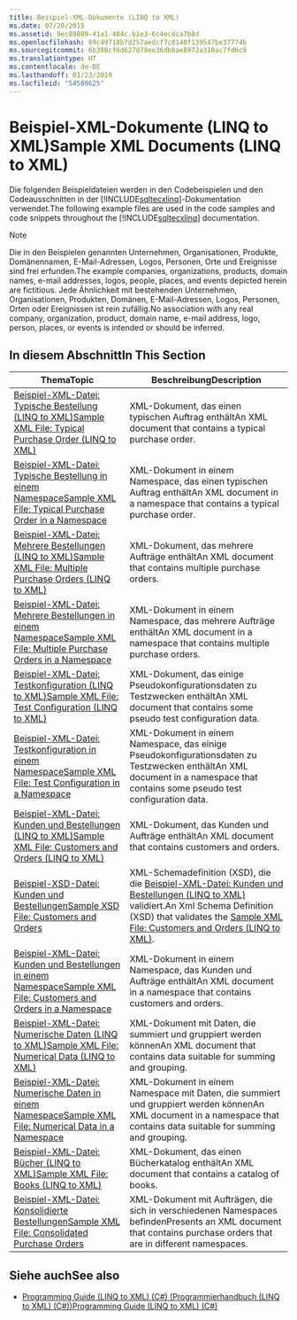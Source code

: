 ```yaml
---
title: Beispiel-XML-Dokumente (LINQ to XML)
ms.date: 07/20/2015
ms.assetid: 9ec89809-41a1-484c-b1e3-6c4ecdca7b8d
ms.openlocfilehash: 69c49718b7d257aedcf7c0140f139547be37774b
ms.sourcegitcommit: 6b308cf6d627d78ee36dbbae8972a310ac7fd6c8
ms.translationtype: HT
ms.contentlocale: de-DE
ms.lasthandoff: 01/23/2019
ms.locfileid: "54509625"
---
```

# <a name="sample-xml-documents-linq-to-xml"></a><span data-ttu-id="1499c-102">Beispiel-XML-Dokumente (LINQ to XML)</span><span class="sxs-lookup"><span data-stu-id="1499c-102">Sample XML Documents (LINQ to XML)</span></span>
<span data-ttu-id="1499c-103">Die folgenden Beispieldateien werden in den Codebeispielen und den Codeausschnitten in der [!INCLUDE[sqltecxlinq](~/includes/sqltecxlinq-md.md)]-Dokumentation verwendet.</span><span class="sxs-lookup"><span data-stu-id="1499c-103">The following example files are used in the code samples and code snippets throughout the [!INCLUDE[sqltecxlinq](~/includes/sqltecxlinq-md.md)] documentation.</span></span>  
  
> [!NOTE]
>  <span data-ttu-id="1499c-104">Die in den Beispielen genannten Unternehmen, Organisationen, Produkte, Domänennamen, E-Mail-Adressen, Logos, Personen, Orte und Ereignisse sind frei erfunden.</span><span class="sxs-lookup"><span data-stu-id="1499c-104">The example companies, organizations, products, domain names, e-mail addresses, logos, people, places, and events depicted herein are fictitious.</span></span> <span data-ttu-id="1499c-105">Jede Ähnlichkeit mit bestehenden Unternehmen, Organisationen, Produkten, Domänen, E-Mail-Adressen, Logos, Personen, Orten oder Ereignissen ist rein zufällig.</span><span class="sxs-lookup"><span data-stu-id="1499c-105">No association with any real company, organization, product, domain name, e-mail address, logo, person, places, or events is intended or should be inferred.</span></span>  
  
## <a name="in-this-section"></a><span data-ttu-id="1499c-106">In diesem Abschnitt</span><span class="sxs-lookup"><span data-stu-id="1499c-106">In This Section</span></span>  
  
|<span data-ttu-id="1499c-107">Thema</span><span class="sxs-lookup"><span data-stu-id="1499c-107">Topic</span></span>|<span data-ttu-id="1499c-108">Beschreibung</span><span class="sxs-lookup"><span data-stu-id="1499c-108">Description</span></span>|  
|-----------|-----------------|  
|[<span data-ttu-id="1499c-109">Beispiel-XML-Datei: Typische Bestellung (LINQ to XML)</span><span class="sxs-lookup"><span data-stu-id="1499c-109">Sample XML File: Typical Purchase Order (LINQ to XML)</span></span>](../../../../csharp/programming-guide/concepts/linq/sample-xml-file-typical-purchase-order-linq-to-xml-1.md)|<span data-ttu-id="1499c-110">XML-Dokument, das einen typischen Auftrag enthält</span><span class="sxs-lookup"><span data-stu-id="1499c-110">An XML document that contains a typical purchase order.</span></span>|  
|[<span data-ttu-id="1499c-111">Beispiel-XML-Datei: Typische Bestellung in einem Namespace</span><span class="sxs-lookup"><span data-stu-id="1499c-111">Sample XML File: Typical Purchase Order in a Namespace</span></span>](../../../../csharp/programming-guide/concepts/linq/sample-xml-file-typical-purchase-order-in-a-namespace.md)|<span data-ttu-id="1499c-112">XML-Dokument in einem Namespace, das einen typischen Auftrag enthält</span><span class="sxs-lookup"><span data-stu-id="1499c-112">An XML document in a namespace that contains a typical purchase order.</span></span>|  
|[<span data-ttu-id="1499c-113">Beispiel-XML-Datei: Mehrere Bestellungen (LINQ to XML)</span><span class="sxs-lookup"><span data-stu-id="1499c-113">Sample XML File: Multiple Purchase Orders (LINQ to XML)</span></span>](../../../../csharp/programming-guide/concepts/linq/sample-xml-file-multiple-purchase-orders-linq-to-xml.md)|<span data-ttu-id="1499c-114">XML-Dokument, das mehrere Aufträge enthält</span><span class="sxs-lookup"><span data-stu-id="1499c-114">An XML document that contains multiple purchase orders.</span></span>|  
|[<span data-ttu-id="1499c-115">Beispiel-XML-Datei: Mehrere Bestellungen in einem Namespace</span><span class="sxs-lookup"><span data-stu-id="1499c-115">Sample XML File: Multiple Purchase Orders in a Namespace</span></span>](../../../../csharp/programming-guide/concepts/linq/sample-xml-file-multiple-purchase-orders-in-a-namespace.md)|<span data-ttu-id="1499c-116">XML-Dokument in einem Namespace, das mehrere Aufträge enthält</span><span class="sxs-lookup"><span data-stu-id="1499c-116">An XML document in a namespace that contains multiple purchase orders.</span></span>|  
|[<span data-ttu-id="1499c-117">Beispiel-XML-Datei: Testkonfiguration (LINQ to XML)</span><span class="sxs-lookup"><span data-stu-id="1499c-117">Sample XML File: Test Configuration (LINQ to XML)</span></span>](../../../../csharp/programming-guide/concepts/linq/sample-xml-file-test-configuration-linq-to-xml.md)|<span data-ttu-id="1499c-118">XML-Dokument, das einige Pseudokonfigurationsdaten zu Testzwecken enthält</span><span class="sxs-lookup"><span data-stu-id="1499c-118">An XML document that contains some pseudo test configuration data.</span></span>|  
|[<span data-ttu-id="1499c-119">Beispiel-XML-Datei: Testkonfiguration in einem Namespace</span><span class="sxs-lookup"><span data-stu-id="1499c-119">Sample XML File: Test Configuration in a Namespace</span></span>](../../../../csharp/programming-guide/concepts/linq/sample-xml-file-test-configuration-in-a-namespace1.md)|<span data-ttu-id="1499c-120">XML-Dokument in einem Namespace, das einige Pseudokonfigurationsdaten zu Testzwecken enthält</span><span class="sxs-lookup"><span data-stu-id="1499c-120">An XML document in a namespace that contains some pseudo test configuration data.</span></span>|  
|[<span data-ttu-id="1499c-121">Beispiel-XML-Datei: Kunden und Bestellungen (LINQ to XML)</span><span class="sxs-lookup"><span data-stu-id="1499c-121">Sample XML File: Customers and Orders (LINQ to XML)</span></span>](../../../../csharp/programming-guide/concepts/linq/sample-xml-file-customers-and-orders-linq-to-xml-2.md)|<span data-ttu-id="1499c-122">XML-Dokument, das Kunden und Aufträge enthält</span><span class="sxs-lookup"><span data-stu-id="1499c-122">An XML document that contains customers and orders.</span></span>|  
|[<span data-ttu-id="1499c-123">Beispiel-XSD-Datei: Kunden und Bestellungen</span><span class="sxs-lookup"><span data-stu-id="1499c-123">Sample XSD File: Customers and Orders</span></span>](../../../../csharp/programming-guide/concepts/linq/sample-xsd-file-customers-and-orders1.md)|<span data-ttu-id="1499c-124">XML-Schemadefinition (XSD), die die [Beispiel-XML-Datei: Kunden und Bestellungen (LINQ to XML)](../../../../csharp/programming-guide/concepts/linq/sample-xml-file-customers-and-orders-linq-to-xml-2.md) validiert.</span><span class="sxs-lookup"><span data-stu-id="1499c-124">An Xml Schema Definition (XSD) that validates the [Sample XML File: Customers and Orders (LINQ to XML)](../../../../csharp/programming-guide/concepts/linq/sample-xml-file-customers-and-orders-linq-to-xml-2.md).</span></span>|  
|[<span data-ttu-id="1499c-125">Beispiel-XML-Datei: Kunden und Bestellungen in einem Namespace</span><span class="sxs-lookup"><span data-stu-id="1499c-125">Sample XML File: Customers and Orders in a Namespace</span></span>](../../../../csharp/programming-guide/concepts/linq/sample-xml-file-customers-and-orders-in-a-namespace.md)|<span data-ttu-id="1499c-126">XML-Dokument in einem Namespace, das Kunden und Aufträge enthält</span><span class="sxs-lookup"><span data-stu-id="1499c-126">An XML document in a namespace that contains customers and orders.</span></span>|  
|[<span data-ttu-id="1499c-127">Beispiel-XML-Datei: Numerische Daten (LINQ to XML)</span><span class="sxs-lookup"><span data-stu-id="1499c-127">Sample XML File: Numerical Data (LINQ to XML)</span></span>](../../../../csharp/programming-guide/concepts/linq/sample-xml-file-numerical-data-linq-to-xml.md)|<span data-ttu-id="1499c-128">XML-Dokument mit Daten, die summiert und gruppiert werden können</span><span class="sxs-lookup"><span data-stu-id="1499c-128">An XML document that contains data suitable for summing and grouping.</span></span>|  
|[<span data-ttu-id="1499c-129">Beispiel-XML-Datei: Numerische Daten in einem Namespace</span><span class="sxs-lookup"><span data-stu-id="1499c-129">Sample XML File: Numerical Data in a Namespace</span></span>](../../../../csharp/programming-guide/concepts/linq/sample-xml-file-numerical-data-in-a-namespace.md)|<span data-ttu-id="1499c-130">XML-Dokument in einem Namespace mit Daten, die summiert und gruppiert werden können</span><span class="sxs-lookup"><span data-stu-id="1499c-130">An XML document in a namespace that contains data suitable for summing and grouping.</span></span>|  
|[<span data-ttu-id="1499c-131">Beispiel-XML-Datei: Bücher (LINQ to XML)</span><span class="sxs-lookup"><span data-stu-id="1499c-131">Sample XML File: Books (LINQ to XML)</span></span>](../../../../csharp/programming-guide/concepts/linq/sample-xml-file-books-linq-to-xml.md)|<span data-ttu-id="1499c-132">XML-Dokument, das einen Bücherkatalog enthält</span><span class="sxs-lookup"><span data-stu-id="1499c-132">An XML document that contains a catalog of books.</span></span>|  
|[<span data-ttu-id="1499c-133">Beispiel-XML-Datei: Konsolidierte Bestellungen</span><span class="sxs-lookup"><span data-stu-id="1499c-133">Sample XML File: Consolidated Purchase Orders</span></span>](../../../../csharp/programming-guide/concepts/linq/sample-xml-file-consolidated-purchase-orders.md)|<span data-ttu-id="1499c-134">XML-Dokument mit Aufträgen, die sich in verschiedenen Namespaces befinden</span><span class="sxs-lookup"><span data-stu-id="1499c-134">Presents an XML document that contains purchase orders that are in different namespaces.</span></span>|  
  
## <a name="see-also"></a><span data-ttu-id="1499c-135">Siehe auch</span><span class="sxs-lookup"><span data-stu-id="1499c-135">See also</span></span>

- [<span data-ttu-id="1499c-136">Programming Guide (LINQ to XML) (C#) (Programmierhandbuch (LINQ to XML) (C#))</span><span class="sxs-lookup"><span data-stu-id="1499c-136">Programming Guide (LINQ to XML) (C#)</span></span>](../../../../csharp/programming-guide/concepts/linq/programming-guide-linq-to-xml.md)
